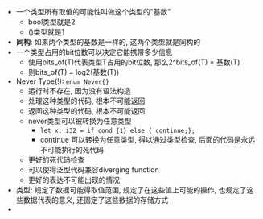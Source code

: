 - 一个类型所有取值的可能性叫做这个类型的"基数"
	- bool类型就是2
	- ()类型就是1
- **同构**: 如果两个类型的基数是一样的, 这两个类型就是同构的
- 一个类型占用的bit位数可以决定它能携带多少信息
	- 使用bits_of(T)代表类型T占用的bit位数, 那么2^bits_of(T) = 基数(T)
	- 则bits_of(T) = log2(基数(T))
- Never Type(!): `enum Never{}`
	- 运行时不存在, 因为没有语法构造
	- 处理这种类型的代码, 根本不可能返回
	- 返回这种类型的代码, 根本不可能返回
	- never类型可以被转换为任意类型
		- `let x: i32 = if cond {1} else { continue;};`
		- continue 可以转换为任意类型, 得以通过类型检查, 后面的代码是永远不可能执行的死代码
	- 更好的死代码检查
	- 可以使得泛型代码兼容diverging function
	- 更好的表达不可能出现的情况
- 类型: 规定了数据可能得取值范围, 规定了在这些值上可能的操作, 也规定了这些数据代表的意义, 还固定了这些数据的存储方式
- 